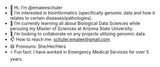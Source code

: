 - 👋 Hi, I’m @emaleeschuler
- 👀 I’m interested in bioinformatics (specifically genomic data and how it relates to certain diseases/pathologies). 
- 🌱 I’m currently learning all about Biological Data Sciences while persuing my Master of Sciences at Arizona State University.
- 💞️ I’m looking to collaborate on any projects utilizing genomic data. 
- 📫 How to reach me: schuler.emalee@gmail.com
- 😄 Pronouns: She/Her/Hers
- ⚡ Fun fact: I have worked in Emergency Medical Services for over 5 years. 

<!---
emaleeschuler/emaleeschuler is a ✨ special ✨ repository because its `README.md` (this file) appears on your GitHub profile.
You can click the Preview link to take a look at your changes.
--->
